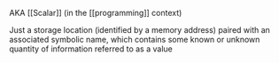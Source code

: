 AKA [[Scalar]] (in the [[programming]] context)

Just a storage location (identified by a memory address) paired with an associated symbolic name, which contains some known or unknown quantity of information referred to as a value